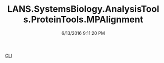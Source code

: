 ﻿---
title: LANS.SystemsBiology.AnalysisTools.ProteinTools.MPAlignment
date: 6/13/2016 9:11:20 PM
---

[CLI](T-LANS.SystemsBiology.AnalysisTools.ProteinTools.MPAlignment.CLI.html)
